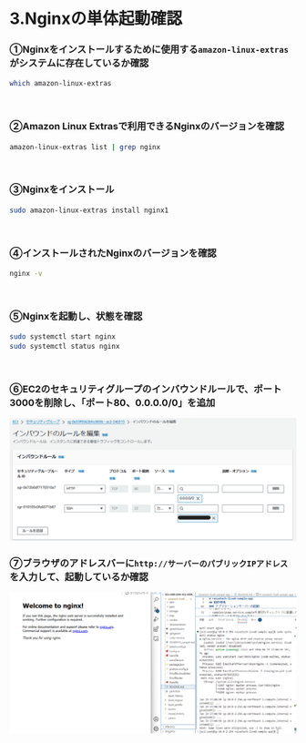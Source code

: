 # 3.Nginxの単体起動確認

### ①Nginxをインストールするために使用する`amazon-linux-extras`がシステムに存在しているか確認
```sh
which amazon-linux-extras
```
<br>

### ②Amazon Linux Extrasで利用できるNginxのバージョンを確認
```sh
amazon-linux-extras list | grep nginx
```
<br>

### ③Nginxをインストール
```sh
sudo amazon-linux-extras install nginx1
```
<br>

### ④インストールされたNginxのバージョンを確認
```sh
nginx -v
```
<br>

### ⑤Nginxを起動し、状態を確認
```sh
sudo systemctl start nginx
sudo systemctl status nginx
```
<br>

### ⑥EC2のセキュリティグループのインバウンドルールで、ポート3000を削除し、「ポート80、0.0.0.0/0」を追加

![1-ポート80の設定](./lecture05-images/readme-lecture05-3-1.png)
<br>

### ⑦ブラウザのアドレスバーに`http://サーバーのパブリックIPアドレス`を入力して、起動しているか確認

![Nginx単体起動](../images/lecture05-3.png)